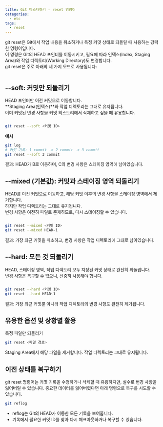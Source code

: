 ```yaml
---
title: Git 마스터하기 - reset 명령어
categories:
  - etc 
tags:
  - reset
---
```

git reset은 Git에서 작업 내용을 취소하거나 특정 커밋 상태로 되돌릴 때 사용하는 강력한 명령어입니다.  
이 명령은 Git의 HEAD 포인터를 이동시키고, 필요에 따라 인덱스(Index, Staging Area)와 작업 디렉토리(Working Directory)도 변경합니다.  
git reset은 주로 아래의 세 가지 모드로 사용됩니다:

<figure style="width: 100%" class="align-center">
  <img src="{{ site.url }}{{ site.baseurl }}/assets/images/etc/git-reset.png" alt="">
  <figcaption></figcaption>
</figure>  

## --soft: 커밋만 되돌리기
HEAD 포인터만 이전 커밋으로 이동합니다.  
**Staging Area(인덱스)**와 작업 디렉토리는 그대로 유지됩니다.  
이미 커밋된 변경 사항을 커밋 히스토리에서 삭제하고 싶을 때 유용합니다.  

<figure style="width: 100%" class="align-center">
  <img src="{{ site.url }}{{ site.baseurl }}/assets/images/etc/git-reset-soft.png" alt="">
  <figcaption></figcaption>
</figure> 

```bash
git reset --soft <커밋 ID>
```
**예시**  
```bash
git log
# 커밋 기록: 1 commit -> 2 commit -> 3 commit
git reset --soft 3 commit
```
결과: HEAD가 B로 이동하며, C의 변경 사항은 스테이징 영역에 남아있습니다.

## --mixed (기본값): 커밋과 스테이징 영역 되돌리기
HEAD를 이전 커밋으로 이동하고, 해당 커밋 이후의 변경 사항을 스테이징 영역에서 제거합니다.  
하지만 작업 디렉토리는 그대로 유지됩니다.  
변경 사항은 여전히 파일로 존재하므로, 다시 스테이징할 수 있습니다.  

<figure style="width: 100%" class="align-center">
  <img src="{{ site.url }}{{ site.baseurl }}/assets/images/etc/git-reset-mixed.png" alt="">
  <figcaption></figcaption>
</figure> 

```bash
git reset --mixed <커밋 ID>
git reset --mixed HEAD~1
```
결과: 가장 최근 커밋을 취소하고, 변경 사항은 작업 디렉토리에 그대로 남아있습니다.  

## --hard: 모든 것 되돌리기
HEAD, 스테이징 영역, 작업 디렉토리 모두 지정된 커밋 상태로 완전히 되돌립니다.  
변경 사항은 복구할 수 없으니, 신중히 사용해야 합니다.  

<figure style="width: 100%" class="align-center">
  <img src="{{ site.url }}{{ site.baseurl }}/assets/images/etc/git-reset-hard.png" alt="">
  <figcaption></figcaption>
</figure> 

```bash
git reset --hard <커밋 ID>
git reset --hard HEAD~1
```
결과: 가장 최근 커밋뿐 아니라 작업 디렉토리의 변경 사항도 완전히 제거됩니다.  

## 유용한 옵션 및 상황별 활용
특정 파일만 되돌리기
```bash
git reset <파일 경로>
```
Staging Area에서 해당 파일을 제거합니다. 작업 디렉토리는 그대로 유지됩니다.  

## 이전 상태를 복구하기
git reset 명령어는 커밋 기록을 수정하거나 삭제할 때 유용하지만, 실수로 변경 사항을 잃어버릴 수 있습니다. 중요한 데이터를 잃어버렸다면 아래 명령으로 복구를 시도할 수 있습니다.  
```bash
git reflog
```
- reflog는 Git의 HEAD가 이동한 모든 기록을 보여줍니다.  
- 기록에서 필요한 커밋 ID를 찾아 다시 체크아웃하거나 복구할 수 있습니다.  


